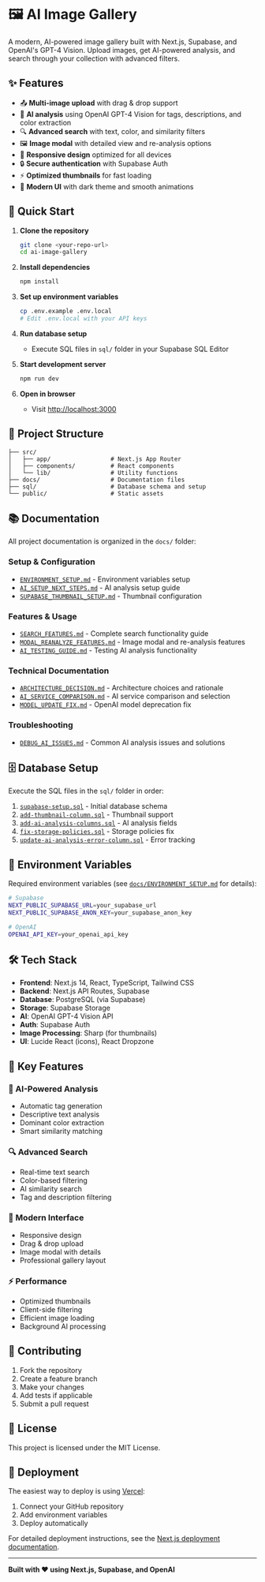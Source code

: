 # 🖼️ AI Image Gallery

A modern, AI-powered image gallery built with Next.js, Supabase, and OpenAI's GPT-4 Vision. Upload images, get AI-powered analysis, and search through your collection with advanced filters.

## ✨ Features

- 📤 **Multi-image upload** with drag & drop support
- 🤖 **AI analysis** using OpenAI GPT-4 Vision for tags, descriptions, and color extraction
- 🔍 **Advanced search** with text, color, and similarity filters
- 🖼️ **Image modal** with detailed view and re-analysis options
- 📱 **Responsive design** optimized for all devices
- 🔒 **Secure authentication** with Supabase Auth
- ⚡ **Optimized thumbnails** for fast loading
- 🎨 **Modern UI** with dark theme and smooth animations

## 🚀 Quick Start

1. **Clone the repository**

   ```bash
   git clone <your-repo-url>
   cd ai-image-gallery
   ```

2. **Install dependencies**

   ```bash
   npm install
   ```

3. **Set up environment variables**

   ```bash
   cp .env.example .env.local
   # Edit .env.local with your API keys
   ```

4. **Run database setup**

   - Execute SQL files in `sql/` folder in your Supabase SQL Editor

5. **Start development server**

   ```bash
   npm run dev
   ```

6. **Open in browser**
   - Visit [http://localhost:3000](http://localhost:3000)

## 📁 Project Structure

```
├── src/
│   ├── app/                 # Next.js App Router
│   ├── components/          # React components
│   └── lib/                 # Utility functions
├── docs/                    # Documentation files
├── sql/                     # Database schema and setup
└── public/                  # Static assets
```

## 📚 Documentation

All project documentation is organized in the `docs/` folder:

### **Setup & Configuration**

- [`ENVIRONMENT_SETUP.md`](docs/ENVIRONMENT_SETUP.md) - Environment variables setup
- [`AI_SETUP_NEXT_STEPS.md`](docs/AI_SETUP_NEXT_STEPS.md) - AI analysis setup guide
- [`SUPABASE_THUMBNAIL_SETUP.md`](docs/SUPABASE_THUMBNAIL_SETUP.md) - Thumbnail configuration

### **Features & Usage**

- [`SEARCH_FEATURES.md`](docs/SEARCH_FEATURES.md) - Complete search functionality guide
- [`MODAL_REANALYZE_FEATURES.md`](docs/MODAL_REANALYZE_FEATURES.md) - Image modal and re-analysis features
- [`AI_TESTING_GUIDE.md`](docs/AI_TESTING_GUIDE.md) - Testing AI analysis functionality

### **Technical Documentation**

- [`ARCHITECTURE_DECISION.md`](docs/ARCHITECTURE_DECISION.md) - Architecture choices and rationale
- [`AI_SERVICE_COMPARISON.md`](docs/AI_SERVICE_COMPARISON.md) - AI service comparison and selection
- [`MODEL_UPDATE_FIX.md`](docs/MODEL_UPDATE_FIX.md) - OpenAI model deprecation fix

### **Troubleshooting**

- [`DEBUG_AI_ISSUES.md`](docs/DEBUG_AI_ISSUES.md) - Common AI analysis issues and solutions

## 🗄️ Database Setup

Execute the SQL files in the `sql/` folder in order:

1. [`supabase-setup.sql`](sql/supabase-setup.sql) - Initial database schema
2. [`add-thumbnail-column.sql`](sql/add-thumbnail-column.sql) - Thumbnail support
3. [`add-ai-analysis-columns.sql`](sql/add-ai-analysis-columns.sql) - AI analysis fields
4. [`fix-storage-policies.sql`](sql/fix-storage-policies.sql) - Storage policies fix
5. [`update-ai-analysis-error-column.sql`](sql/update-ai-analysis-error-column.sql) - Error tracking

## 🔧 Environment Variables

Required environment variables (see [`docs/ENVIRONMENT_SETUP.md`](docs/ENVIRONMENT_SETUP.md) for details):

```bash
# Supabase
NEXT_PUBLIC_SUPABASE_URL=your_supabase_url
NEXT_PUBLIC_SUPABASE_ANON_KEY=your_supabase_anon_key

# OpenAI
OPENAI_API_KEY=your_openai_api_key
```

## 🛠️ Tech Stack

- **Frontend**: Next.js 14, React, TypeScript, Tailwind CSS
- **Backend**: Next.js API Routes, Supabase
- **Database**: PostgreSQL (via Supabase)
- **Storage**: Supabase Storage
- **AI**: OpenAI GPT-4 Vision API
- **Auth**: Supabase Auth
- **Image Processing**: Sharp (for thumbnails)
- **UI**: Lucide React (icons), React Dropzone

## 🎯 Key Features

### **🤖 AI-Powered Analysis**

- Automatic tag generation
- Descriptive text analysis
- Dominant color extraction
- Smart similarity matching

### **🔍 Advanced Search**

- Real-time text search
- Color-based filtering
- AI similarity search
- Tag and description filtering

### **📱 Modern Interface**

- Responsive design
- Drag & drop upload
- Image modal with details
- Professional gallery layout

### **⚡ Performance**

- Optimized thumbnails
- Client-side filtering
- Efficient image loading
- Background AI processing

## 🤝 Contributing

1. Fork the repository
2. Create a feature branch
3. Make your changes
4. Add tests if applicable
5. Submit a pull request

## 📄 License

This project is licensed under the MIT License.

## 🚀 Deployment

The easiest way to deploy is using [Vercel](https://vercel.com):

1. Connect your GitHub repository
2. Add environment variables
3. Deploy automatically

For detailed deployment instructions, see the [Next.js deployment documentation](https://nextjs.org/docs/app/building-your-application/deploying).

---

**Built with ❤️ using Next.js, Supabase, and OpenAI**
